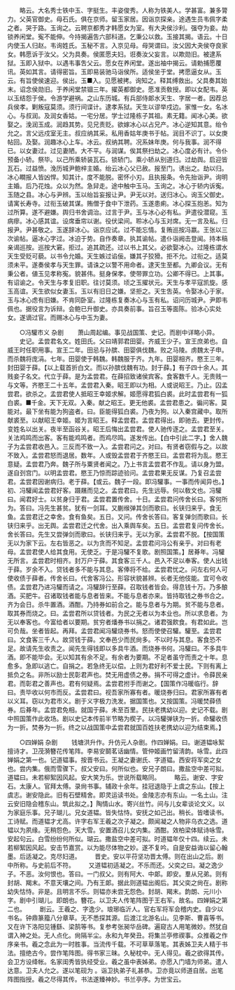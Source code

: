 <!-- { "loadSidebar": true } -->
　　略云。大名秀士铁中玉、字挺生。丰姿俊秀。人称为铁美人。学甚富。兼多膂力。父英官御史。母石氏。俱在京师。留玉家居。因诣京探亲。途遇生员韦佩字柔之者。哭于路。玉询之。云聘京都秀才韩愿女为室。有大夬侯沙利。强夺为妾。劫锁养闲堂。寃不能伸。今持揭遍吿六部科道。乞秉公以救。玉接其揭。语云。十日内使玉人归赵。韦询姓氏。玉秘不言。入京见母。母哭谓曰。汝父因大夬侯夺良家女。韩愿诉于汝父。父为具奏。侯匿愿夫妇。诳奏汝父妄言。以欺勋旧。被逮系狱。玉即入狱中。以遇韦事吿父云。愿女在养闲堂。遂出袖中揭云。请勅捕愿覆讯。英如其言。请得密旨。玉即易装驰马诣侯所。适侯坐于堂。拷愿逼女从。玉云。有旨使侯速迎。侯出。玉■入。见愿被拷。询知之。释其缚救出。父具奏其始末。诏念侯勋旧。于养闲堂禁锢三年。擢英都御史。愿准贡敎授。即以女配韦。英以玉结怨于侯。令游学避祸。之山东历城。有兵部侍郞水天生、字居一者。因荐总兵侯孝。剿叛寇莫须。须行间谍计。逮孝系狱。天生以谬举戍边。家惟一女。名冰心。与叔润。及润女香姑。一宅分居。学士过隆栋子其祖。素无籍。闻冰心美。欲娶之。浼润玉成。润趋其势。见兄责贬。欲嫁冰心以占兄产。冰心逆知其意。绐令允之。言父远戍室无主。叔应纳其采。私用香姑年庚书于帖。润目不识丁。以女庚帖回。及娶。润趣冰心上车。冰云。叔纳其聘。况系妹年庚。何与我事。润不得已。以女妻过。过见妻陋。大不平。与润谋。俟其祭扫劫之。冰心度必有计。令仆预备小轿。祭毕。以己所乘轿装瓦石。锁轿门。乘小轿从别道归。过劫舆。启迎皆瓦石。过益愤。浼历城尹鲍梓主婚。绐云冰心父已赦。报至门。诱出之。劫以归。冰心瞷报人皆凶悍。知其计。度不能脱。密怀小刃。且执报条。令先抬诣尹。询明主婚。后乃花烛。众以为然。急舁走。途中触中玉马。玉询之。冰心于轿内诉寃。玉随之县。冰心与尹辨。玉以绐旨妄报让尹。尹无以对。送归冰心。询玉父御史。请寓长寿寺。过衔玉破其谋。贿僧于食中下泄药。玉遂患痢。冰心探玉抱恙。知为过所算。遂不避嫌。舆归书舍调治。过言于尹。玉与冰心必有私。尹遣役潜窥。玉病瘳。冰心感其谊。设席垂帘以谢。役伏梁间。聆冰心与玉对席。无一言及私。归报尹。尹甚敬之。玉遂辞冰心。诣京应试。过不能忘情。复贿巡按冯嬴。王张以三次谕帖。逼冰心字过。冰迫于势。自作奏章。执其谕帖。遣仆诣阙击登闻。持本稿亲谒巡按。巡按大窘。拒过。追其疏还。过以书上其父。必欲娶冰心。过隆栋谓水天生受贬可藐。以书令允婚。天生嫉过谄佞。嫌其子狡猾。拒不允。过衔之。适莫须未平。遂奏侯孝与天生罪。请诛之以警不用命者。逮天生至都。九卿会议。无有秉公者。値玉见孝称寃。貌甚伟。挺身保孝。使带罪立功。公卿不得已。上其事。有诏谕之。令天生与孝复旧职。往讨莫须。顷之玉擢状元。天生与孝平寇凯旋。感玉高谊。天生欲似女妻玉。玉以有旧日之嫌。坚拒之。天生吿英。令娶冰心于家。玉与冰心虑有旧嫌。不肯同卧室。过隆栋复奏冰心与玉有私。诏问历城尹。尹即韦佩也。据役言为诉辩。会鲍已升御史。亦具奏前事。旨召玉等面陈。验冰心实处女。遂谪过官。而赐冰心与中玉为妻。 


　　○冯驩巿义 杂剧 
　　萧山周起编。事见战国策、史记。而剧中详略小异。 
　　史记。孟尝君名文。姓田氏。父曰靖郭君田婴。齐威王少子。宣王庶弟也。自威王时任职用事。宣王二年。田忌与孙膑、田婴俱伐魏。败之马陵。虏魏太子申。而杀魏将庞涓。七年。田婴使于韩魏。韩魏服于齐。九年。田婴相齐。愍王三年。封田婴于薛。【以上载首折白文。而以孙膑伐魏有功。封于薛。】有子四十余人。其贱妾子名文。代立于薛。是为孟尝君。在薛招致诸侯宾客。食客数千人。无贵贱一与文等。齐愍王二十五年。孟尝君入秦。昭王即以为相。人或说昭王。乃止。囚孟尝君。欲杀之。孟尝君使人抵昭王幸姬求解。姬愿得君狐白裘。此时孟尝君有一狐白裘。■千金。天下无双。入秦。献之昭王。更无他裘。孟尝君患之。徧问客。莫能对。最下坐有能为狗盗者。曰。臣能得狐白裘。乃夜为狗。以入秦宫藏中。取所献裘至。以献昭王幸姬。姬为言昭王。释孟尝君。孟尝君得出。即驰去。更封传。变姓名以出关。夜半至函谷关。昭王后悔出孟尝君。使人驰传逐之。孟尝君至关。关法鸡鸣而出客。客有能鸡鸣者。而鸡尽鸣。遂发传出。【白中引此二字。】舍人魏子为孟尝君收邑入。三反而不致一入。孟尝君问之。对曰。有贤者窃假与之。以故不致入。孟尝君怒而退居。数年。人或毁孟尝君于齐愍王曰。孟尝君将为乱。愍王意疑。孟尝君乃奔。魏子所与粟贤者闻之。乃上书言孟尝君不作乱。请以身为盟。遂自刭宫门。以明孟尝君。愍王乃惊而踪迹验问。孟尝君果无反谋。乃复召孟尝君。孟尝君因谢病归。老于薛。【或云。魏子一段。即冯驩事。一事而传闻异也。】初、冯驩闻孟尝君好客。蹑屩而见之。孟尝君曰。先生远辱。何以敎文也。冯驩曰。闻君好士。以贫身归于君。孟尝君置传舍。十日。孟尝君问传舍长曰。客何所为。答曰。冯先生甚贫。犹有一剑耳。又蒯缑弹其剑而歌曰。长铗归来乎。食无鱼。孟尝君迁之幸舍。食有鱼矣。五日。又问。传舍长答曰。客复弹剑而歌曰。长铗归来乎。出无舆。孟尝君迁之代舍。出入乘舆车矣。五日。孟尝君复问传舍长。舍长答曰。先生又尝弹剑而歌曰。长铗归来乎。无以为家。孟尝君不脱。【按国策无以为家下云。左右皆恶之。以为贪而不知足。孟尝君问冯公有亲乎。对曰有老母。孟尝君使人给其食用。无使乏。于是冯驩不复歌。剧照国策。】居朞年。冯驩无所言。孟尝君时相齐。封万户于薛。其食客三千人。邑入不足以奉客。使人出钱于薛。岁余不入。贷钱者多不能与其息。客俸将不给。孟尝君忧之。问左右何人可使收债于薛者。传舍长曰。代舍客冯公。形容状貌甚辨。长者无他伎能。宜可令收债。孟尝君乃进冯驩而请之。冯驩辞行至薛。召取钱者皆会。得息钱十万。乃多酿酒。买肥牛。召诸取钱者能与息者皆来。不能与息者亦来。皆持取钱之券书合之。齐为会日。杀牛置酒。酒酣。乃持券如前合之。能与息者与为期。贫不能与息者。取其券而烧之。曰。孟尝君所以贷钱者。为民之无者以为本业也。所以求息者。为无以奉客也。今富给者以要期。贫穷者燔券书以捐之。诸君强飮食。有君如此。岂可负哉。坐者皆起。再拜。孟尝君闻冯驩烧券书。怒而使使召驩。驩至。孟尝君曰。文食客三千人。故贷钱于薛。文奉邑少而民尙多。不以时与其息。客食恐不足。故请先生收责之。闻先生得钱即以多具牛酒。而烧券书何。冯驩曰。不多具牛酒。即不能毕会。无以知其有余不足。有余者为要期。不足者虽守而责之十年。息愈多。急即以逃亡。自捐之。若急终无以偿。上则为君好利不爱士民。下则有离上抵负之名。非所以励士民彰君声也。焚无用虚债之券。捐不可得之虚计。令薛民亲君。而彰君之善声也。君有何疑焉。孟尝君拊手而谢之。【国策作冯暖临行。辞曰。责毕收以何市而反。孟尝君曰。视吾家所寡有者。暖烧券归曰。君家所寡有者以义耳。窃以为君市义。剧于义字极力洗发。据国策也。又按国策。冯暖焚薛债券。后朞年。孟尝君免相。就国于薛。未至百里。民扶老携幼以迎。史记不载。剧中照国策作此收场。剧以史记本传前半节略为楔子。以冯驩弹铗为一折。命驩收债为一折。焚券为一折。终之以战国策中孟尝君就国百姓扶老携幼以迎为结束焉。】 


　　○四婵娟 杂剧 
　　钱塘洪升作。升仿元人杂剧。作四婵娟。曰。谢道韫咏絮擅诗才。卫茂漪簪花传笔阵。李易安鬬茗话幽情。管仲姬画竹留淸韵。咏雪。此四婵娟之第一也。记道韫事。按晋书云。王凝之妻谢氏、字道韫。西安将军奕之女也。尝内集。俄而雪骤下。叔父安曰。何所似也。安兄子朗曰。撒盐空中差可拟。道韫曰。未若柳絮因风起。安大笑为乐。世说所载略同。 
　　略云。谢安、字安石。太康人。官拜太傅。录尙书事。辅政十余年。挂冠退隐于上虞之东山。【按上虞志。谢安隐此。旧有石壁精舍。即灵运读书处。金陵志亦有东山。一名土山。注云安旧隐会稽东山。筑此拟之。】陶情山水。寄兴丝竹。间与儿女辈谈论文义。以为家庭乐事。兄子瑚儿。兄女道韫。皆失怙恃。安抚之如己出。稍长。皆嗜读书。工诗赋。而道韫才尤高。许字右军王羲之次子凝之。颇闻凝之人物非乌衣之选。道韫以为夙缘。无稍怨色。天大雪。安置酒召儿女内集。酒酣。效柏梁体赋诗咏雪。安起句云。白雪纷纷何所似。瑚云。撒盐空中差可拟。时道韫年仅十四。续云。未若柳絮因风起。安击节嘉赏。以为能尽体物之妙。遂不复吟。自是安益诲以留心翰墨。后适凝之。克尽妇道。 
　　晋史。安以平苻坚功晋太傅。则在出山之后。剧中所称。与史前后不符。 
　　又道韫初适凝之。不乐而还。父奕之曰。凝之逸少子。不恶。汝何恨也。答曰。一门叔父。则有阿大、中郞。即安。羣从兄弟。则有封胡、羯末。不意天壤之间。乃有王郞。据此则道韫出阁后。其父奕之尙在。剧称幼失怙恃。非是。且明言不乐。则韫亦未尝无怨色。封胡、羯末。韵朗、元川小字。剧中引瑚儿。即朗也。簪花。以卫夫人传笔阵图于王右军。故名。四婵娟之第二也。 
　　剧云。王羲之、字逸少。琅琊临沂人。官右军将军会稽内史。自少以书名。钟鼎篆籀八分章草。无不悉探其源。后渡江北游名山。见李斯、曹喜等书。又在许下洛阳见锺繇、梁鹄等书。复参考张昶华岳碑。遍窥古人用笔微妙。然犹自谓入神之处。无人点化。尙隔半尘。永和九年癸丑。将集兰亭修禊事。众推羲之作序亲书。羲之念此为一时胜事。当流传千载。不可草草落笔。其表姊卫夫人精于书法。擅绝古今。尝作笔阵图。得书家三昧。久秘枕中。无人得见。羲之欲得其传。会卫方设绛帐。名家闺秀皆执经受业。羲之虽中表姊弟。亦愿入门墙为师弟。遣人达意。卫夫人允之。遂以笔砚为 。诣卫执弟子礼甚恭。卫亦竟以师道自居。出笔阵图指授。羲之尽得其传。书法遂臻神妙。书兰亭序。为世宝云。 

